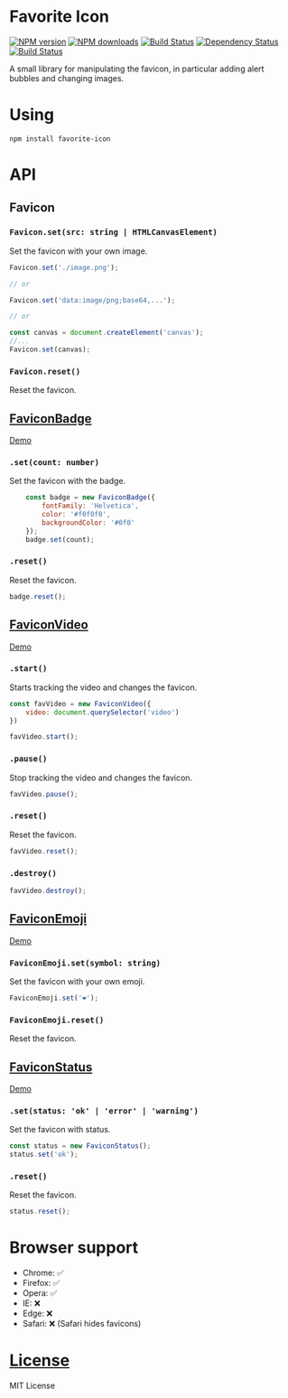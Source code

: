 Favorite Icon
=============

[![NPM version](https://img.shields.io/npm/v/favorite-icon.svg?style=flat)](https://www.npmjs.com/package/favorite-icon)
[![NPM downloads](https://img.shields.io/npm/dm/favorite-icon.svg?style=flat)](https://www.npmjs.com/package/favorite-icon)
[![Build Status](https://img.shields.io/travis/hcodes/favorite-icon.svg?style=flat)](https://travis-ci.org/hcodes/favorite-icon)
[![Dependency Status](https://img.shields.io/david/hcodes/favorite-icon.svg?style=flat)](https://david-dm.org/hcodes/favorite-icon)
[![Build Status](https://badgen.net/bundlephobia/minzip/favorite-icon)](https://bundlephobia.com/result?p=favorite-icon)

A small library for manipulating the favicon, in particular adding alert bubbles and changing images.

# Using
`npm install favorite-icon`

# API

## Favicon

### `Favicon.set(src: string | HTMLCanvasElement)`
Set the favicon with your own image.

```js
Favicon.set('./image.png');

// or

Favicon.set('data:image/png;base64,...');

// or

const canvas = document.createElement('canvas');
//...
Favicon.set(canvas);
```

### `Favicon.reset()`
Reset the favicon.

## [FaviconBadge](https://hcodes.github.io/favorite-icon/examples/badge.html)

[Demo](https://hcodes.github.io/favorite-icon/examples/badge.html)

### `.set(count: number)`
Set the favicon with the badge.

```js
    const badge = new FaviconBadge({
        fontFamily: 'Helvetica',
        color: '#f0f0f0',
        backgroundColor: '#0f0'
    });
    badge.set(count);
```

### `.reset()`
Reset the favicon.

```js
badge.reset();
```

## [FaviconVideo](https://hcodes.github.io/favorite-icon/examples/video.html)

[Demo](https://hcodes.github.io/favorite-icon/examples/video.html)

### `.start()`
Starts tracking the video and changes the favicon.

```js
const favVideo = new FaviconVideo({
    video: document.querySelector('video')
})

favVideo.start();
```

### `.pause()`
Stop tracking the video and changes the favicon.

```js
favVideo.pause();
```

### `.reset()`
Reset the favicon.

```js
favVideo.reset();
```

### `.destroy()`

```js
favVideo.destroy();
```

## [FaviconEmoji](https://hcodes.github.io/favorite-icon/examples/emoji.html)

[Demo](https://hcodes.github.io/favorite-icon/examples/emoji.html)

### `FaviconEmoji.set(symbol: string)`
Set the favicon with your own emoji.

```js
FaviconEmoji.set('❤️');
```

### `FaviconEmoji.reset()`
Reset the favicon.

## [FaviconStatus](https://hcodes.github.io/favorite-icon/examples/status.html)

[Demo](https://hcodes.github.io/favorite-icon/examples/status.html)

### `.set(status: 'ok' | 'error' | 'warning')`
Set the favicon with status.

```js
const status = new FaviconStatus();
status.set('ok');
```

### `.reset()`
Reset the favicon.

```js
status.reset();
```

# Browser support
- Chrome: ✅
- Firefox: ✅
- Opera: ✅
- IE: ❌
- Edge: ❌
- Safari: ❌ (Safari hides favicons)

# [License](./LICENSE)
MIT License
